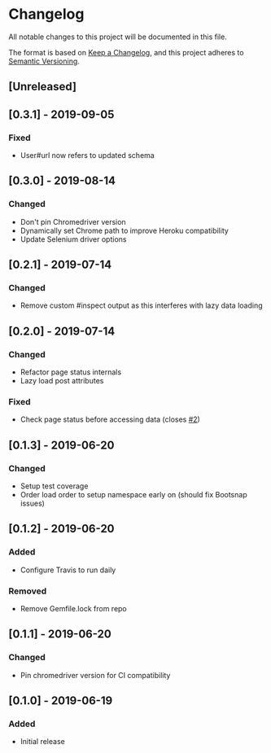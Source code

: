 # Changelog
All notable changes to this project will be documented in this file.

The format is based on [Keep a Changelog](https://keepachangelog.com/en/1.0.0/),
and this project adheres to [Semantic Versioning](https://semver.org/spec/v2.0.0.html).

## [Unreleased]

## [0.3.1] - 2019-09-05
### Fixed
- User#url now refers to updated schema

## [0.3.0] - 2019-08-14
### Changed
- Don't pin Chromedriver version
- Dynamically set Chrome path to improve Heroku compatibility
- Update Selenium driver options

## [0.2.1] - 2019-07-14
### Changed
- Remove custom #inspect output as this interferes with lazy data loading

## [0.2.0] - 2019-07-14
### Changed
- Refactor page status internals
- Lazy load post attributes

### Fixed
- Check page status before accessing data (closes [#2](https://github.com/richardvenneman/instagrammer/issues/2))

## [0.1.3] - 2019-06-20
### Changed
- Setup test coverage
- Order load order to setup namespace early on (should fix Bootsnap issues)

## [0.1.2] - 2019-06-20
### Added
- Configure Travis to run daily

### Removed
- Remove Gemfile.lock from repo

## [0.1.1] - 2019-06-20
### Changed
- Pin chromedriver version for CI compatibility

## [0.1.0] - 2019-06-19
### Added
- Initial release
